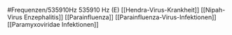 #Frequenzen/535910Hz
535910 Hz (E)
[[Hendra-Virus-Krankheit]]
[[Nipah-Virus Enzephalitis]]
[[Parainfluenza]]
[[Parainfluenza-Virus-Infektionen]]
[[Paramyxoviridae Infektionen]]